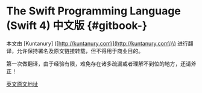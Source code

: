 # The Swift Programming Language \(Swift 4\) 中文版 {#gitbook-}

本文由 \[Kuntanury\] \([http://kuntanury.com\](http://kuntanury.com\)\) 进行翻译，允许保持署名及原文链接转载，但不得用于商业目的。

第一次做翻译，由于经验有限，难免存在诸多疏漏或者理解不到位的地方，还请斧正！

[英文原文地址](https://developer.apple.com/library/content/documentation/Swift/Conceptual/Swift_Programming_Language/index.html)

